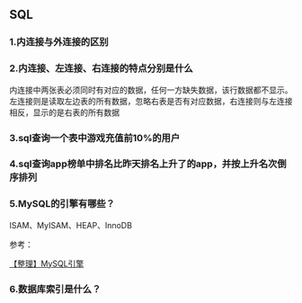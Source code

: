 ## SQL
### 1.内连接与外连接的区别

### 2.内连接、左连接、右连接的特点分别是什么
内连接中两张表必须同时有对应的数据，任何一方缺失数据，该行数据都不显示。
左连接则是读取左边表的所有数据，忽略右表是否有对应数据，右连接则与左连接相反，显示的是右表的所有数据

### 3.sql查询一个表中游戏充值前10%的用户

### 4.sql查询app榜单中排名比昨天排名上升了的app，并按上升名次倒序排列

### 5.MySQL的引擎有哪些？
ISAM、MyISAM、HEAP、InnoDB

参考：

[【整理】MySQL引擎](http://www.cnblogs.com/sopc-mc/archive/2011/11/01/2232212.html)

### 6.数据库索引是什么？
